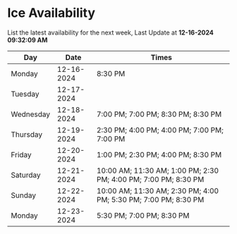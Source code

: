 # Ice Availability

List the latest availability for the next week, Last Update at **12-16-2024 09:32:09 AM**

| Day         | Date        | Times       |
| ----------- | ----------- | ----------- |
|Monday|12-16-2024|8:30 PM|
|Tuesday|12-17-2024||
|Wednesday|12-18-2024|7:00 PM; 7:00 PM; 8:30 PM; 8:30 PM|
|Thursday|12-19-2024|2:30 PM; 4:00 PM; 4:00 PM; 7:00 PM; 7:00 PM|
|Friday|12-20-2024|1:00 PM; 2:30 PM; 4:00 PM; 8:30 PM|
|Saturday|12-21-2024|10:00 AM; 11:30 AM; 1:00 PM; 2:30 PM; 4:00 PM; 7:00 PM; 8:30 PM|
|Sunday|12-22-2024|10:00 AM; 11:30 AM; 2:30 PM; 4:00 PM; 5:30 PM; 7:00 PM; 8:30 PM|
|Monday|12-23-2024|5:30 PM; 7:00 PM; 8:30 PM|
